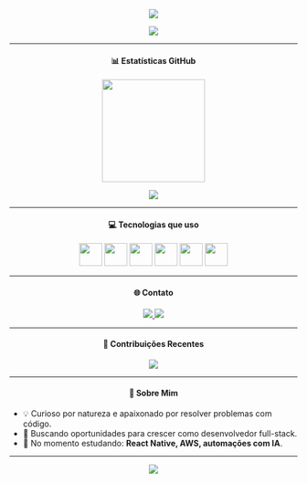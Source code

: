 <!-- Banner de boas-vindas -->
<p align="center">
  <img src="https://capsule-render.vercel.app/api?type=waving&color=0:fc466b,100:3f5efb&height=200&section=header&text=Olá,%20eu%20sou%20ViniFreitasss%20👋&fontSize=30&fontColor=ffffff" />
</p>

<p align="center">
  <img src="https://readme-typing-svg.herokuapp.com?center=true&vCenter=true&width=380&height=45&lines=Desenvolvedor+FullStack;Apaixonado+por+Tecnologia;Sempre+aprendendo+algo+novo" />
</p>

---

<h4 align="center">📊 Estatísticas GitHub</h4>

<p align="center">
  <img height="180em" src="https://github-readme-stats.vercel.app/api?username=ViniFreitasss&show_icons=true&theme=radical&include_all_commits=true&count_private=true"/>
</p>

<p align="center">
  <img src="https://github-readme-stats.vercel.app/api/top-langs/?username=ViniFreitasss&theme=radical&layout=donut-vertical&langs_count=5" />
</p>

<!-- Se quiser usar o gráfico exato da imagem, substitua a imagem abaixo pelo link da imagem do gráfico de linguagens exportado -->
<!-- <p align="center">
  <img src="CAMINHO_DA_SUA_IMAGEM_DE_LINGUAGENS.png" width="300"/>
</p> -->

---

<h4 align="center">💻 Tecnologias que uso</h4>

<p align="center">
  <img src="https://cdn.jsdelivr.net/gh/devicons/devicon/icons/javascript/javascript-original.svg" width="40" />
  <img src="https://cdn.jsdelivr.net/gh/devicons/devicon/icons/typescript/typescript-original.svg" width="40" />
  <img src="https://cdn.jsdelivr.net/gh/devicons/devicon/icons/react/react-original.svg" width="40" />
  <img src="https://cdn.jsdelivr.net/gh/devicons/devicon/icons/html5/html5-original.svg" width="40" />
  <img src="https://cdn.jsdelivr.net/gh/devicons/devicon/icons/css3/css3-original.svg" width="40" />
  <img src="https://cdn.jsdelivr.net/gh/devicons/devicon/icons/python/python-original.svg" width="40" />
</p>

---

<h4 align="center">🌐 Contato</h4>

<p align="center">
  <a href="mailto:seuemail@gmail.com" target="_blank">
    <img src="https://img.shields.io/badge/GMAIL-red?style=for-the-badge&logo=gmail&logoColor=white"/>
  </a>
  <a href="https://linkedin.com/in/" target="_blank">
    <img src="https://img.shields.io/badge/LINKEDIN-blue?style=for-the-badge&logo=linkedin&logoColor=white"/>
  </a>
</p>

---

<h4 align="center">📆 Contribuições Recentes</h4>

<p align="center">
  <img src="https://github-readme-streak-stats.herokuapp.com/?user=ViniFreitasss&theme=radical" />
</p>

---

<h4 align="center">🧠 Sobre Mim</h4>

- 💡 Curioso por natureza e apaixonado por resolver problemas com código.  
- 🎯 Buscando oportunidades para crescer como desenvolvedor full-stack.  
- 🚀 No momento estudando: **React Native, AWS, automações com IA**.

---

<p align="center">
  <img src="https://capsule-render.vercel.app/api?type=waving&color=0:3f5efb,100:fc466b&height=120&section=footer"/>
</p>
